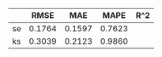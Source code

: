 ||RMSE|MAE|MAPE|R^2|
|---|----|----|----|----|
|se|0.1764|0.1597|0.7623||
|ks|0.3039|0.2123|0.9860||
